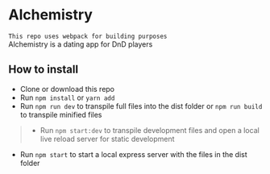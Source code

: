 # Alchemistry 
`This repo uses webpack for building purposes`  
Alchemistry is a dating app for DnD players

## How to install
- Clone or download this repo
- Run `npm install` or `yarn add`
- Run  `npm run dev` to transpile full files into the dist folder or `npm run build` to transpile minified files
> - Run `npm start:dev` to transpile development files and open a local live reload server for static development
- Run `npm start` to start a local express server with the files in the dist folder

